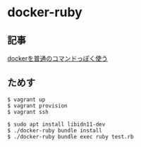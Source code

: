 # docker-ruby

## 記事

[dockerを普通のコマンドっぽく使う](https://qiita.com/masarakki/items/b2bbe09922cedf678c9c)

## ためす

    $ vagrant up
    $ vagrant provision
    $ vagrant ssh

    $ sudo apt install libidn11-dev
    $ ./docker-ruby bundle install
    $ ./docker-ruby bundle exec ruby test.rb
